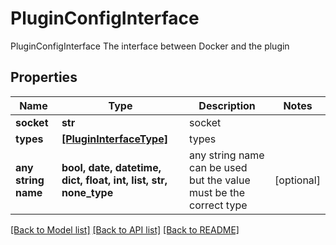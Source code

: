 # PluginConfigInterface

PluginConfigInterface The interface between Docker and the plugin

## Properties
Name | Type | Description | Notes
------------ | ------------- | ------------- | -------------
**socket** | **str** | socket | 
**types** | [**[PluginInterfaceType]**](PluginInterfaceType.md) | types | 
**any string name** | **bool, date, datetime, dict, float, int, list, str, none_type** | any string name can be used but the value must be the correct type | [optional]

[[Back to Model list]](../README.md#documentation-for-models) [[Back to API list]](../README.md#documentation-for-api-endpoints) [[Back to README]](../README.md)


